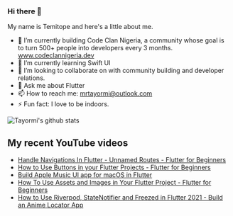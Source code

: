 ### Hi there 👋

My name is Temitope and here's a little about me.

- 🔭 I’m currently building Code Clan Nigeria, a community whose goal is to turn 500+ people into developers every 3 months. www.codeclannigeria.dev
- 🌱 I’m currently learning Swift UI
- 👯 I’m looking to collaborate on with community building and developer relations.
- 💬 Ask me about Flutter
- 📫 How to reach me: mrtayormi@outlook.com
- ⚡ Fun fact: I love to be indoors.

![Tayormi's github stats](https://github-readme-stats.vercel.app/api?username=tayormi&show_icons=true&hide_border=true&theme=dark)

## My recent YouTube videos
<!-- BLOG-POST-LIST:START -->
- [Handle Navigations In Flutter - Unnamed Routes - Flutter for Beginners](https://www.youtube.com/watch?v=EbsDmdJwvww)
- [How to Use Buttons in your Flutter Projects - Flutter for Beginners](https://www.youtube.com/watch?v=oQi7ctwdi9I)
- [Build Apple Music UI app for macOS in Flutter](https://www.youtube.com/watch?v=Eu1r5y1rIL4)
- [How To Use Assets and Images in Your Flutter Project - Flutter for Beginners](https://www.youtube.com/watch?v=AlFs30fEowQ)
- [How to Use Riverpod, StateNotifier and Freezed in Flutter 2021 - Build an Anime Locator App](https://www.youtube.com/watch?v=a7je_Eui3Oo)
<!-- BLOG-POST-LIST:END -->
